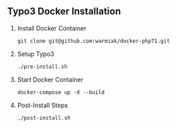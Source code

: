 ## Typo3 Docker Installation

1. Install Docker Container  
   ```
   git clone git@github.com:warmiak/docker-php71.git
   ```
   
2. Setup Typo3  
   ```
   ./pre-install.sh
   ```
   
3. Start Docker Container  
   ```
   docker-compose up -d --build
   ```
   
4. Post-Install Steps  
   ```
   ./post-install.sh
   ```
